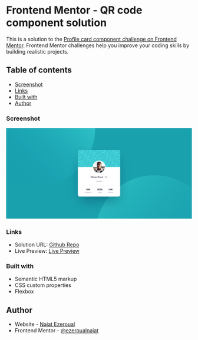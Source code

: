 # Frontend Mentor - QR code component solution

This is a solution to the [Profile card component challenge on Frontend Mentor](https://www.frontendmentor.io/challenges/profile-card-component-cfArpWshJ). Frontend Mentor challenges help you improve your coding skills by building realistic projects.

## Table of contents

-   [Screenshot](#screenshot)
-   [Links](#links)
-   [Built with](#built-with)
-   [Author](#author)

### Screenshot

![](./screenshot.png)

### Links

-   Solution URL: [Github Repo](https://github.com/ezeroualnajat/profile-card-component)
-   Live Preview: [Live Preview](https://najatezeroual.me/profile-card-component/)

### Built with

-   Semantic HTML5 markup
-   CSS custom properties
-   Flexbox

## Author

-   Website - [Najat Ezeroual](https://najatezeroual.me)
-   Frontend Mentor - [@ezeroualnajat](https://www.frontendmentor.io/profile/ezeroualnajat)
